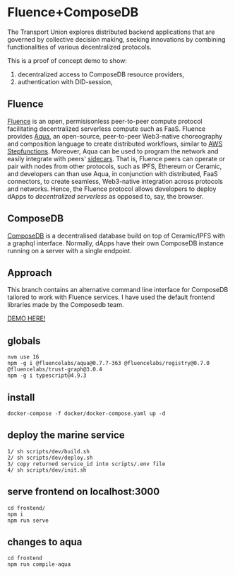 
# Fluence+ComposeDB

The Transport Union explores distributed backend applications that are governed by collective decision making, seeking innovations by combining functionalities of various decentralized protocols. 

This is a proof of concept demo to show:

1. decentralized access to ComposeDB resource providers,
2. authentication with DID-session,


## Fluence

[Fluence](https://fluence.dev/docs/learn/overview) is an open, permisisonless peer-to-peer compute protocol facilitating decentralized serverless compute such as FaaS. Fluence provides [Aqua](https://fluence.dev/docs/aqua-book/introduction), an open-source, peer-to-peer Web3-native choreography and composition language to create distributed workflows, similar to [AWS Stepfunctions](https://aws.amazon.com/step-functions/). Moreover, Aqua can be used to program the network and easily integrate with peers' [sidecars](https://learn.microsoft.com/en-us/azure/architecture/patterns/sidecar). That is, Fluence peers can operate or pair with nodes from other protocols, such as IPFS, Ethereum or Ceramic, and developers can than use Aqua, in conjunction with distributed, FaaS connectors, to create seamless, Web3-native integration across protocols and networks. Hence, the Fluence protocol allows developers to deploy dApps to *decentralized serverless* as opposed to, say, the browser.

## ComposeDB

[ComposeDB](https://composedb.js.org/) is a decentralised database build on top of Ceramic/IPFS with a graphql interface. Normally, dApps have their own ComposeDB instance running on a server with a single endpoint. 

## Approach

This branch contains an alternative command line interface for ComposeDB tailored to work with Fluence services. I have used the default frontend libraries made by the Composedb team. 


[DEMO HERE!](https://fluence-composedb.transport-union.dev/)


## globals

    nvm use 16
    npm -g i @fluencelabs/aqua@0.7.7-363 @fluencelabs/registry@0.7.0 @fluencelabs/trust-graph@3.0.4 
    npm -g i typescript@4.9.3

## install 

    docker-compose -f docker/docker-compose.yaml up -d 


## deploy the marine service 

    1/ sh scripts/dev/build.sh
    2/ sh scripts/dev/deploy.sh
    3/ copy returned service_id into scripts/.env file
    4/ sh scripts/dev/init.sh


## serve frontend on localhost:3000

    cd frontend/ 
    npm i
    npm run serve

## changes to aqua 

    cd frontend
    npm run compile-aqua
    
    
